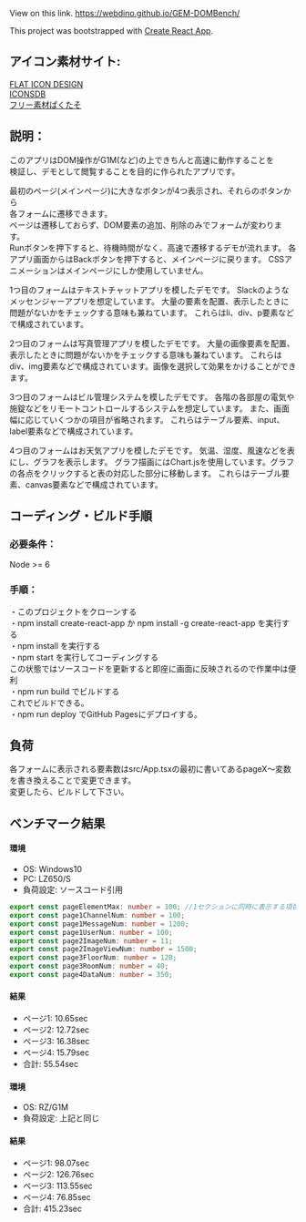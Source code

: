 View on this link.
https://webdino.github.io/GEM-DOMBench/

This project was bootstrapped with [Create React App](https://github.com/facebookincubator/create-react-app).  


## アイコン素材サイト:  
[FLAT ICON DESIGN](http://flat-icon-design.com/)  
[ICONSDB](https://www.iconsdb.com/)  
[フリー素材ぱくたそ](http://www.pakutaso.com)  

## 説明：  
このアプリはDOM操作がG1M(など)の上できちんと高速に動作することを  
検証し、デモとして閲覧することを目的に作られたアプリです。 

最初のページ(メインページ)に大きなボタンが4つ表示され、それらのボタンから  
各フォームに遷移できます。  
ページは遷移しておらず、DOM要素の追加、削除のみでフォームが変わります。  
Runボタンを押下すると、待機時間がなく、高速で遷移するデモが流れます。
各アプリ画面からはBackボタンを押下すると、メインページに戻ります。
CSSアニメーションはメインページにしか使用していません。  

1つ目のフォームはテキストチャットアプリを模したデモです。
Slackのようなメッセンジャーアプリを想定しています。
大量の要素を配置、表示したときに問題がないかをチェックする意味も兼ねています。
これらはli、div、p要素などで構成されています。

2つ目のフォームは写真管理アプリを模したデモです。
大量の画像要素を配置、表示したときに問題がないかをチェックする意味も兼ねています。
これらはdiv、img要素などで構成されています。画像を選択して効果をかけることができます。

3つ目のフォームはビル管理システムを模したデモです。
各階の各部屋の電気や施錠などをリモートコントロールするシステムを想定しています。
また、画面幅に応じていくつかの項目が省略されます。
これらはテーブル要素、input、label要素などで構成されています。

4つ目のフォームはお天気アプリを模したデモです。
気温、湿度、風速などを表にし、グラフを表示します。
グラフ描画にはChart.jsを使用しています。グラフの各点をクリックすると表の対応した部分に移動します。
これらはテーブル要素、canvas要素などで構成されています。

## コーディング・ビルド手順  
### 必要条件：  
Node >= 6   
### 手順：  
・このプロジェクトをクローンする  
・npm install create-react-app か npm install -g create-react-app を実行する  
・npm install を実行する  
・npm start を実行してコーディングする  
  この状態ではソースコードを更新すると即座に画面に反映されるので作業中は便利  
・npm run build でビルドする  
  これでビルドできる。  
・npm run deploy でGitHub Pagesにデプロイする。

## 負荷
各フォームに表示される要素数はsrc/App.tsxの最初に書いてあるpageX～変数を書き換えることで変更できます。  
変更したら、ビルドして下さい。

## ベンチマーク結果
#### 環境  
* OS: Windows10  
* PC: LZ650/S  
* 負荷設定: ソースコード引用  
```Typescript
export const pageElementMax: number = 100; //1セクションに同時に表示する項目数の最大値
export const page1ChannelNum: number = 100;
export const page1MessageNum: number = 1200;
export const page1UserNum: number = 100;
export const page2ImageNum: number = 11;
export const page2ImageViewNum: number = 1500;
export const page3FloorNum: number = 120;
export const page3RoomNum: number = 40;
export const page4DataNum: number = 350;
```
#### 結果  
* ページ1: 10.65sec  
* ページ2: 12.72sec  
* ページ3: 16.38sec  
* ページ4: 15.79sec  
* 合計: 55.54sec  

#### 環境  
* OS: RZ/G1M  
* 負荷設定: 上記と同じ
#### 結果  
* ページ1: 98.07sec  
* ページ2: 126.76sec  
* ページ3: 113.55sec  
* ページ4: 76.85sec  
* 合計: 415.23sec  
